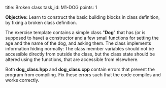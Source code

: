 title: Broken class
task_id: M1-DOG
points: 1


**Objective:** Learn to construct the basic building blocks in class definition, by fixing a broken class definition.

The exercise template contains a simple class "**Dog**" that has (or is supposed to have) a constructor and a few small functions for setting the age and the name of the dog, and asking them. The class implements information hiding normally: The class member variables should not be accessible directly from outside the class, but the class state should be altered using the functions, that are accessible from elsewhere.

Both **dog_class.hpp** and **dog_class.cpp** contain errors that prevent the program from compiling. Fix these errors such that the code compiles and works correctly.
